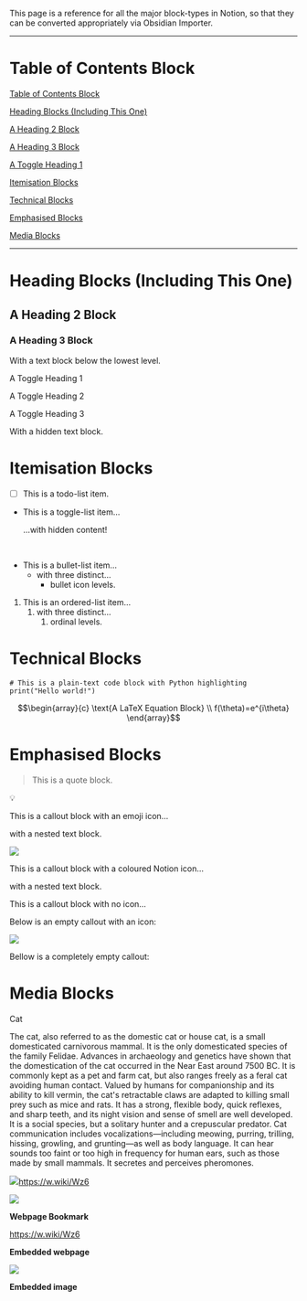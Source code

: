 This page is a reference for all the major block-types in Notion, so that they can be converted appropriately via Obsidian Importer.

------------------------------------------------------------------------

# Table of Contents Block

[Table of Contents Block](#table-of-contents-block)

[Heading Blocks (Including This One)](#heading-blocks-including-this-one)

[A Heading 2 Block](#a-heading-2-block)

[A Heading 3 Block](#a-heading-3-block)

[A Toggle Heading 1](#15c0080a-a5a3-8093-a383-f27a9140b1bd)

[Itemisation Blocks](#itemisation-blocks)

[Technical Blocks](#technical-blocks)

[Emphasised Blocks](#emphasised-blocks)

[Media Blocks](#media-blocks)

------------------------------------------------------------------------

# Heading Blocks (Including This One)

## A Heading 2 Block

### A Heading 3 Block

With a text block below the lowest level.

A Toggle Heading 1

A Toggle Heading 2

A Toggle Heading 3

With a hidden text block.

# Itemisation Blocks

- [ ] This is a todo-list item.

- This is a toggle-list item…

  …with hidden content!

&nbsp;

- This is a bullet-list item…
  - with three distinct…
    - bullet icon levels.

1.  This is an ordered-list item…
    1.  with three distinct…
        1.  ordinal levels.

# Technical Blocks

``` code
# This is a plain-text code block with Python highlighting
print("Hello world!")
```

$$\begin{array}{c}
\text{A LaTeX Equation Block} \\ 
f(\theta)=e^{i\theta}
\end{array}$$

# Emphasised Blocks

> This is a quote block.

💡

This is a callout block with an emoji icon…

with a nested text block.

![](https://www.notion.so/icons/info-alternate_green.svg)

This is a callout block with a coloured Notion icon…

with a nested text block.

This is a callout block with no icon…

Below is an empty callout with an icon:

![](https://www.notion.so/icons/info-alternate_green.svg)

Bellow is a completely empty callout:

# Media Blocks



Cat

The cat, also referred to as the domestic cat or house cat, is a small domesticated carnivorous mammal. It is the only domesticated species of the family Felidae. Advances in archaeology and genetics have shown that the domestication of the cat occurred in the Near East around 7500 BC. It is commonly kept as a pet and farm cat, but also ranges freely as a feral cat avoiding human contact. Valued by humans for companionship and its ability to kill vermin, the cat's retractable claws are adapted to killing small prey such as mice and rats. It has a strong, flexible body, quick reflexes, and sharp teeth, and its night vision and sense of smell are well developed. It is a social species, but a solitary hunter and a crepuscular predator. Cat communication includes vocalizations—including meowing, purring, trilling, hissing, growling, and grunting—as well as body language. It can hear sounds too faint or too high in frequency for human ears, such as those made by small mammals. It secretes and perceives pheromones.

![](https://en.wikipedia.org/static/apple-touch/wikipedia.png)https://w.wiki/Wz6

![](https://upload.wikimedia.org/wikipedia/commons/thumb/1/15/Cat_August_2010-4.jpg/1200px-Cat_August_2010-4.jpg)

**Webpage Bookmark**

<https://w.wiki/Wz6>

**Embedded webpage**

![](https://upload.wikimedia.org/wikipedia/commons/thumb/b/b6/Felis_catus-cat_on_snow.jpg/2560px-Felis_catus-cat_on_snow.jpg)

**Embedded image**